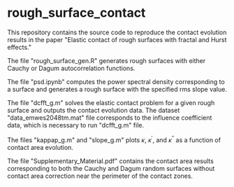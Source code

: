 # rough_surface_contact

This repository contains the source code to reproduce the contact evolution results in the paper "Elastic contact of rough surfaces with fractal and Hurst effects." 

The file "rough_surface_gen.R" generates rough surfaces with either Cauchy or Dagum autocorrelation functions. 

The file "psd.ipynb" computes the power spectral density corresponding to a surface and generates a rough surface with the specified rms slope value.

The file "dcfft_g.m" solves the elastic contact problem for a given rough surface and outputs the contact evolution data. The dataset "data_emwes2048tm.mat" file corresponds to the influence coefficient data, which is necessary to run "dcfft_g.m" file. 

The files "kappap_g.m" and "slope_g.m" plots $\kappa$, $\kappa^{\prime}$, and $\kappa^{\prime\prime}$ as a function of contact area evolution. 

The file "Supplementary_Material.pdf" contains the contact area results corresponding to both the Cauchy and Dagum random surfaces
without contact area correction near the perimeter of the contact zones.  
